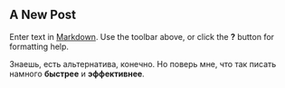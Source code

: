 ## A New Post

Enter text in [Markdown](http://daringfireball.net/projects/markdown/). Use the toolbar above, or click the **?** button for formatting help.

Знаешь, есть альтернатива, конечно. Но поверь мне, что так писать намного **быстрее** и **эффективнее**.